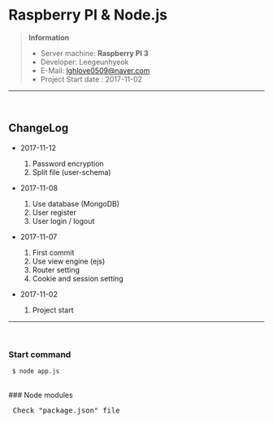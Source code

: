 # Raspberry PI & Node.js

> **Information**
> - Server machine: **Raspberry PI 3**
> - Developer: Leegeunhyeok
> - E-Mail: lghlove0509@naver.com
> - Project Start date : 2017-11-02
---
<br>  

## ChangeLog

- 2017-11-12
	1. Password encryption
	2. Split file (user-schema) 

- 2017-11-08
	1. Use database (MongoDB)
	2. User register
	3. User login / logout

- 2017-11-07
	1. First commit
	2. Use view engine (ejs)
	3. Router setting
	4. Cookie and session setting

- 2017-11-02
	1. Project start
	
---
<br>
  
### Start command 
<pre><code> $ node app.js </code></pre>

<br>
### Node modules
<pre> Check "package.json" file </pre>